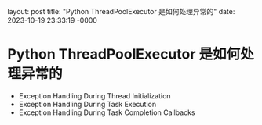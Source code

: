 layout: post
title: "Python ThreadPoolExecutor 是如何处理异常的"
date: 2023-10-19 23:33:19 -0000

# Python ThreadPoolExecutor 是如何处理异常的
- Exception Handling During Thread Initialization
- Exception Handling During Task Execution
- Exception Handling During Task Completion Callbacks
